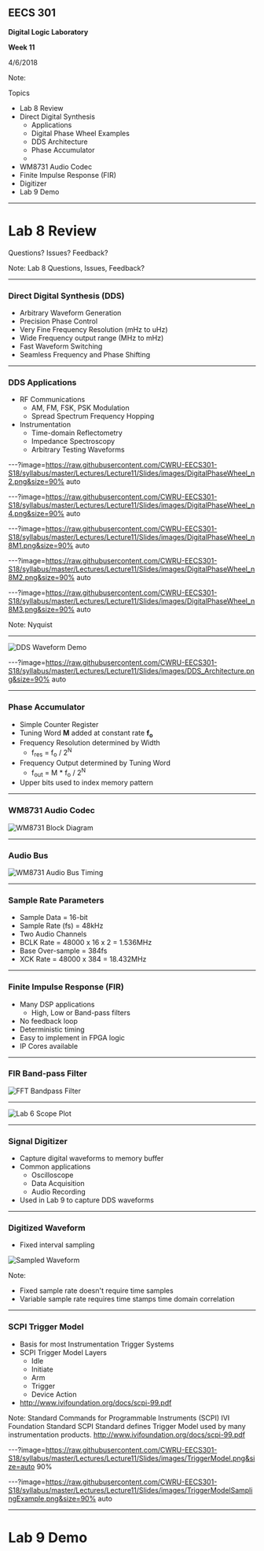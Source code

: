 ## EECS 301

**Digital Logic Laboratory**

**Week 11**

4/6/2018

Note:

Topics

* Lab 8 Review
* Direct Digital Synthesis
	* Applications
	* Digital Phase Wheel Examples
	* DDS Architecture
	* Phase Accumulator
	* 
* WM8731 Audio Codec
* Finite Impulse Response (FIR)
* Digitizer	
* Lab 9 Demo

---

# Lab 8 Review

Questions? Issues? Feedback?

Note:
Lab 8 Questions, Issues, Feedback?

---

### Direct Digital Synthesis (DDS)

* Arbitrary Waveform Generation
* Precision Phase Control
* Very Fine Frequency Resolution (mHz to uHz)
* Wide Frequency output range (MHz to mHz)
* Fast Waveform Switching
* Seamless Frequency and Phase Shifting

---

### DDS Applications

* RF Communications
	* AM, FM, FSK, PSK Modulation
	* Spread Spectrum Frequency Hopping
* Instrumentation
	* Time-domain Reflectometry
	* Impedance Spectroscopy
	* Arbitrary Testing Waveforms

---?image=https://raw.githubusercontent.com/CWRU-EECS301-S18/syllabus/master/Lectures/Lecture11/Slides/images/DigitalPhaseWheel_n2.png&size=90% auto

---?image=https://raw.githubusercontent.com/CWRU-EECS301-S18/syllabus/master/Lectures/Lecture11/Slides/images/DigitalPhaseWheel_n4.png&size=90% auto

---?image=https://raw.githubusercontent.com/CWRU-EECS301-S18/syllabus/master/Lectures/Lecture11/Slides/images/DigitalPhaseWheel_n8M1.png&size=90% auto

---?image=https://raw.githubusercontent.com/CWRU-EECS301-S18/syllabus/master/Lectures/Lecture11/Slides/images/DigitalPhaseWheel_n8M2.png&size=90% auto

---?image=https://raw.githubusercontent.com/CWRU-EECS301-S18/syllabus/master/Lectures/Lecture11/Slides/images/DigitalPhaseWheel_n8M3.png&size=90% auto

Note:
Nyquist

---

![DDS Waveform Demo](https://raw.githubusercontent.com/CWRU-EECS301-S18/syllabus/master/Lectures/Lecture11/Slides/images/Generator-Demo.jpg)

---?image=https://raw.githubusercontent.com/CWRU-EECS301-S18/syllabus/master/Lectures/Lecture11/Slides/images/DDS_Architecture.png&size=90% auto

---

### Phase Accumulator

* Simple Counter Register
* Tuning Word **M** added at constant rate **f<sub>o</sub>**
* Frequency Resolution determined by Width
	* f<sub>res</sub> = f<sub>o</sub> / 2<sup>N</sup>
* Frequency Output determined by Tuning Word
	* f<sub>out</sub> = M * f<sub>o</sub> / 2<sup>N</sup>
* Upper bits used to index memory pattern

---

### WM8731 Audio Codec

![WM8731 Block Diagram](https://raw.githubusercontent.com/CWRU-EECS301-S18/syllabus/master/Lectures/Lecture11/Slides/images/WM8731_Block_Diagram.png)

---

### Audio Bus

![WM8731 Audio Bus Timing](https://raw.githubusercontent.com/CWRU-EECS301-S18/syllabus/master/Lectures/Lecture11/Slides/images/WM8731_Audio_Bus_Timing.png)

---

### Sample Rate Parameters

* Sample Data = 16-bit
* Sample Rate (fs) = 48kHz
* Two Audio Channels
* BCLK Rate = 48000 x 16 x 2 = 1.536MHz
* Base Over-sample = 384fs
* XCK Rate = 48000 x 384 = 18.432MHz

---

### Finite Impulse Response (FIR)

* Many DSP applications
	* High, Low or Band-pass filters
* No feedback loop
* Deterministic timing
* Easy to implement in FPGA logic
* IP Cores available

---

### FIR Band-pass Filter

![FFT Bandpass Filter](https://raw.githubusercontent.com/CWRU-EECS301-S18/syllabus/master/Lectures/Lecture11/Slides/images/FFT_Bandpass_Freq_Resp.png)

---

![Lab 6 Scope Plot](https://raw.githubusercontent.com/CWRU-EECS301-S18/syllabus/master/Lectures/Lecture11/Slides/images/Lab6_ScopePlot.png)

---

### Signal Digitizer

* Capture digital waveforms to memory buffer
* Common applications
	* Oscilloscope
	* Data Acquisition 
	* Audio Recording
* Used in Lab 9 to capture DDS waveforms

---

### Digitized Waveform

* Fixed interval sampling

![Sampled Waveform](https://raw.githubusercontent.com/CWRU-EECS301-S18/syllabus/master/Lectures/Lecture11/Slides/images/Sampled_Waveform.png)

Note:
* Fixed sample rate doesn't require time samples
* Variable sample rate requires time stamps time domain correlation

---

### SCPI Trigger Model

* Basis for most Instrumentation Trigger Systems
* SCPI Trigger Model Layers
	* Idle
	* Initiate
	* Arm
	* Trigger
	* Device Action
* http://www.ivifoundation.org/docs/scpi-99.pdf

Note:
Standard Commands for Programmable Instruments (SCPI)
IVI Foundation Standard
SCPI Standard defines Trigger Model used by many instrumentation products.
http://www.ivifoundation.org/docs/scpi-99.pdf

---?image=https://raw.githubusercontent.com/CWRU-EECS301-S18/syllabus/master/Lectures/Lecture11/Slides/images/TriggerModel.png&size=auto 90%

---?image=https://raw.githubusercontent.com/CWRU-EECS301-S18/syllabus/master/Lectures/Lecture11/Slides/images/TriggerModelSamplingExample.png&size=90% auto


---

# Lab 9 Demo


